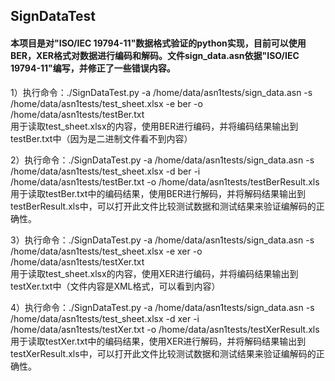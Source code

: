 ## SignDataTest

#### 本项目是对"ISO/IEC 19794-11"数据格式验证的python实现，目前可以使用BER，XER格式对数据进行编码和解码。文件sign_data.asn依据"ISO/IEC 19794-11"编写，并修正了一些错误内容。


1）执行命令：./SignDataTest.py -a /home/data/asn1tests/sign_data.asn -s /home/data/asn1tests/test_sheet.xlsx -e ber -o /home/data/asn1tests/testBer.txt </br>
用于读取test_sheet.xlsx的内容，使用BER进行编码，并将编码结果输出到testBer.txt中（因为是二进制文件看不到内容）</br>

2）执行命令：./SignDataTest.py -a /home/data/asn1tests/sign_data.asn -s /home/data/asn1tests/test_sheet.xlsx -d ber -i /home/data/asn1tests/testBer.txt -o /home/data/asn1tests/testBerResult.xls</br>
用于读取testBer.txt中的编码结果，使用BER进行解码，并将解码结果输出到testBerResult.xls中，可以打开此文件比较测试数据和测试结果来验证编解码的正确性。</br>

3）执行命令：./SignDataTest.py -a /home/data/asn1tests/sign_data.asn -s /home/data/asn1tests/test_sheet.xlsx -e xer -o /home/data/asn1tests/testXer.txt</br>
用于读取test_sheet.xlsx的内容，使用XER进行编码，并将编码结果输出到testXer.txt中（文件内容是XML格式，可以看到内容）</br>

4）执行命令：./SignDataTest.py -a /home/data/asn1tests/sign_data.asn -s /home/data/asn1tests/test_sheet.xlsx -d xer -i /home/data/asn1tests/testXer.txt -o /home/data/asn1tests/testXerResult.xls</br>
用于读取testXer.txt中的编码结果，使用XER进行解码，并将解码结果输出到testXerResult.xls中，可以打开此文件比较测试数据和测试结果来验证编解码的正确性。</br>
